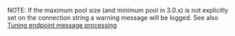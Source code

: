 NOTE: If the maximum pool size (and minimum pool in 3.0.x) is not explicitly set on the connection string a warning message will be logged. See also [Tuning endpoint message processing](/nservicebus/operations/tuning.md)